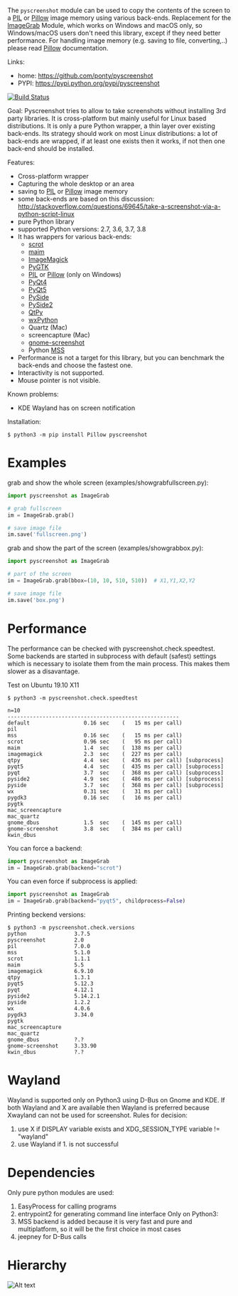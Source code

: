 The ``pyscreenshot`` module can be used to copy
the contents of the screen to a [PIL][5] or [Pillow][6]  image memory using various back-ends.
Replacement for the [ImageGrab][15] Module, which works on Windows and macOS only,
so Windows/macOS users don't need this library, except if they need better performance.
For handling image memory (e.g. saving to file, converting,..) please read [Pillow][6]  documentation.

Links:
 * home: https://github.com/ponty/pyscreenshot
 * PYPI: https://pypi.python.org/pypi/pyscreenshot

[![Build Status](https://travis-ci.org/ponty/pyscreenshot.svg?branch=master)](https://travis-ci.org/ponty/pyscreenshot)

Goal:
  Pyscreenshot tries to allow to take screenshots without installing 3rd party libraries.
  It is cross-platform but mainly useful for Linux based distributions.
  It is only a pure Python wrapper, a thin layer over existing back-ends.
  Its strategy should work on most Linux distributions:
  a lot of back-ends are wrapped, if at least one exists then it works,
  if not then one back-end should be installed.

Features:
 * Cross-platform wrapper
 * Capturing the whole desktop or an area
 * saving to [PIL][5] or [Pillow][6]  image memory
 * some back-ends are based on this discussion: http://stackoverflow.com/questions/69645/take-a-screenshot-via-a-python-script-linux
 * pure Python library
 * supported Python versions: 2.7, 3.6, 3.7, 3.8
 * It has wrappers for various back-ends:
     * [scrot][1]
     * [maim][2]
     * [ImageMagick][3]
     * [PyGTK][4]
     * [PIL][5] or [Pillow][6] (only on Windows)
     * [PyQt4][7]
     * [PyQt5][8]
     * [PySide][9]
     * [PySide2][10]
     * [QtPy][11]
     * [wxPython][12]
     * Quartz (Mac)
     * screencapture (Mac)
     * [gnome-screenshot][13]
     * Python [MSS][14]
 * Performance is not a target for this library, but you can benchmark the back-ends and choose the fastest one.
 * Interactivity is not supported.
 * Mouse pointer is not visible.

Known problems:
 * KDE Wayland has on screen notification

Installation:

```console  
$ python3 -m pip install Pillow pyscreenshot
```


Examples
========

grab and show the whole screen (examples/showgrabfullscreen.py):

```python
import pyscreenshot as ImageGrab

# grab fullscreen
im = ImageGrab.grab()

# save image file
im.save('fullscreen.png')
```

grab and show the part of the screen (examples/showgrabbox.py):

```python
import pyscreenshot as ImageGrab

# part of the screen
im = ImageGrab.grab(bbox=(10, 10, 510, 510))  # X1,Y1,X2,Y2

# save image file
im.save('box.png')
```


Performance
===========

The performance can be checked with pyscreenshot.check.speedtest.
Some backends are started in subprocess with default (safest) settings 
which is necessary to isolate them from the main process. 
This makes them slower as a disavantage.

Test on Ubuntu 19.10 X11
```console
$ python3 -m pyscreenshot.check.speedtest

n=10
------------------------------------------------------
default             	0.16 sec	(   15 ms per call)
pil                 	
mss                 	0.16 sec	(   15 ms per call)
scrot               	0.96 sec	(   95 ms per call)
maim                	1.4  sec	(  138 ms per call)
imagemagick         	2.3  sec	(  227 ms per call)
qtpy                	4.4  sec	(  436 ms per call) [subprocess]
pyqt5               	4.4  sec	(  435 ms per call) [subprocess]
pyqt                	3.7  sec	(  368 ms per call) [subprocess]
pyside2             	4.9  sec	(  486 ms per call) [subprocess]
pyside              	3.7  sec	(  368 ms per call) [subprocess]
wx                  	0.31 sec	(   31 ms per call)
pygdk3              	0.16 sec	(   16 ms per call)
pygtk               	
mac_screencapture   	
mac_quartz          	
gnome_dbus          	1.5  sec	(  145 ms per call)
gnome-screenshot    	3.8  sec	(  384 ms per call)
kwin_dbus           	
```

You can force a backend:
```python
import pyscreenshot as ImageGrab
im = ImageGrab.grab(backend="scrot")
```

You can even force if subprocess is applied:
```python
import pyscreenshot as ImageGrab
im = ImageGrab.grab(backend="pyqt5", childprocess=False)
```

Printing beckend versions:

```console
$ python3 -m pyscreenshot.check.versions 
python               3.7.5
pyscreenshot         2.0
pil                  7.0.0
mss                  5.1.0
scrot                1.1.1
maim                 5.5
imagemagick          6.9.10
qtpy                 1.3.1
pyqt5                5.12.3
pyqt                 4.12.1
pyside2              5.14.2.1
pyside               1.2.2
wx                   4.0.6
pygdk3               3.34.0
pygtk                
mac_screencapture    
mac_quartz           
gnome_dbus           ?.?
gnome-screenshot     3.33.90
kwin_dbus            ?.?
```

Wayland
=======

Wayland is supported only on Python3 using D-Bus on Gnome and KDE.
If both Wayland and X are available then Wayland is preferred
because Xwayland can not be used for screenshot.
Rules for decision:
 1. use X if DISPLAY variable exists and XDG_SESSION_TYPE variable != "wayland"
 2. use Wayland if 1. is not successful

Dependencies
============

Only pure python modules are used:
1. EasyProcess for calling programs
2. entrypoint2 for generating command line interface
Only on Python3:
3. MSS backend is added because it is very fast and pure and multiplatform, 
    so it will be the first choice in most cases
4. jeepney for D-Bus calls

Hierarchy
=========

![Alt text](https://g.gravizo.com/source/svg?https%3A%2F%2Fraw.githubusercontent.com/ponty/pyscreenshot/master/hierarchy.dot)

[1]: http://en.wikipedia.org/wiki/Scrot
[2]: https://github.com/naelstrof/maim
[3]: http://www.imagemagick.org/
[4]: https://pypi.org/project/PyGTK/
[5]: http://www.pythonware.com/library/pil/
[6]: https://pypi.org/project/Pillow/
[7]: https://pypi.org/project/PyQt4/
[8]: https://pypi.org/project/PyQt5/
[9]: https://pypi.org/project/PySide/
[10]: https://pypi.org/project/PySide2/
[11]: https://github.com/spyder-ide/qtpy
[12]: http://www.wxpython.org/
[13]: https://git.gnome.org/browse/gnome-screenshot/
[14]: https://github.com/BoboTiG/python-mss
[15]: http://pillow.readthedocs.org/en/latest/reference/ImageGrab.html
